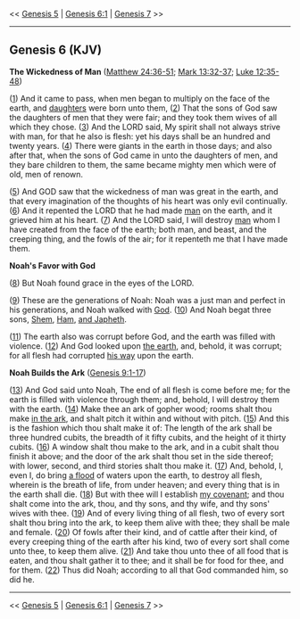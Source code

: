 << [Genesis 5](/genesis/5) | [Genesis 6:1](http://biblehub.com/interlinear/genesis/6-1.htm) | [Genesis 7](/genesis/7) >>

---

## Genesis 6 (KJV)

**The Wickedness of Man** ([Matthew 24:36-51](https://www.biblegateway.com/passage/?search=matthew+24%3A36-51&version=KJV); [Mark 13:32-37](https://www.biblegateway.com/passage/?search=mark+13%3A32-37&version=KJV); [Luke 12:35-48](https://www.biblegateway.com/passage/?search=luke+12%3A35-48&version=KJV))

([1](http://biblehub.com/interlinear/genesis/6-1.htm)) And it came to pass, when men began to multiply on the face of the earth, and [daughters](/keys/ATh-BNVTh) were born unto them, ([2](http://biblehub.com/interlinear/genesis/6-2.htm)) That the sons of God saw the daughters of men that they were fair; and they took them wives of all which they chose. ([3](http://biblehub.com/interlinear/genesis/6-3.htm)) And the LORD said, My spirit shall not always strive with man, for that he also is flesh: yet his days shall be an hundred and twenty years. ([4](http://biblehub.com/interlinear/genesis/6-4.htm)) There were giants in the earth in those days; and also after that, when the sons of God came in unto the daughters of men, and they bare children to them, the same became mighty men which were of old, men of renown.

([5](http://biblehub.com/interlinear/genesis/6-5.htm)) And GOD saw that the wickedness of man was great in the earth, and that every imagination of the thoughts of his heart was only evil continually. ([6](http://biblehub.com/interlinear/genesis/6-6.htm)) And it repented the LORD that he had made [man](/keys/ATh-HADM) on the earth, and it grieved him at his heart. ([7](http://biblehub.com/interlinear/genesis/6-7.htm)) And the LORD said, I will destroy [man](/keys/ATh-HADM) whom I have created from the face of the earth; both man, and beast, and the creeping thing, and the fowls of the air; for it repenteth me that I have made them.

**Noah's Favor with God**

([8](http://biblehub.com/interlinear/genesis/6-8.htm)) But Noah found grace in the eyes of the LORD.

([9](http://biblehub.com/interlinear/genesis/6-9.htm)) These are the generations of Noah: Noah was a just man and perfect in his generations, and Noah walked with [God](/keys/ATh-HALHIM). ([10](http://biblehub.com/interlinear/genesis/6-10.htm)) And Noah begat three sons, [Shem](/keys/ATh-ShM), [Ham](/keys/ATh-ChM), [and Japheth](/keys/VATh-IPTh).

([11](http://biblehub.com/interlinear/genesis/6-11.htm)) The earth also was corrupt before God, and the earth was filled with violence. ([12](http://biblehub.com/interlinear/genesis/6-12.htm)) And God looked upon [the earth](/keys/ATh-HARTz), and, behold, it was corrupt; for all flesh had corrupted [his way](/keys/ATh-DRKV) upon the earth.

**Noah Builds the Ark** ([Genesis 9:1-17](https://www.biblegateway.com/passage/?search=genesis+9%3A1-17&version=KJV))

([13](http://biblehub.com/interlinear/genesis/6-13.htm)) And God said unto Noah, The end of all flesh is come before me; for the earth is filled with violence through them; and, behold, I will destroy them with the earth. ([14](http://biblehub.com/interlinear/genesis/6-14.htm)) Make thee an ark of gopher wood; rooms shalt thou make [in the ark](/keys/ATh-HThBH), and shalt pitch it within and without with pitch. ([15](http://biblehub.com/interlinear/genesis/6-15.htm)) And this is the fashion which thou shalt make it of: The length of the ark shall be three hundred cubits, the breadth of it fifty cubits, and the height of it thirty cubits. ([16](http://biblehub.com/interlinear/genesis/6-16.htm)) A window shalt thou make to the ark, and in a cubit shalt thou finish it above; and the door of the ark shalt thou set in the side thereof; with lower, second, and third stories shalt thou make it. ([17](http://biblehub.com/interlinear/genesis/6-17.htm)) And, behold, I, even I, do bring [a flood](/keys/ATh-HMBVL) of waters upon the earth, to destroy all flesh, wherein is the breath of life, from under heaven; and every thing that is in the earth shall die. ([18](http://biblehub.com/interlinear/genesis/6-18.htm)) But with thee will I establish [my covenant](/keys/ATh-BRIThI); and thou shalt come into the ark, thou, and thy sons, and thy wife, and thy sons' wives with thee. ([19](http://biblehub.com/interlinear/genesis/6-19.htm)) And of every living thing of all flesh, two of every sort shalt thou bring into the ark, to keep them alive with thee; they shall be male and female. ([20](http://biblehub.com/interlinear/genesis/6-20.htm)) Of fowls after their kind, and of cattle after their kind, of every creeping thing of the earth after his kind, two of every sort shall come unto thee, to keep them alive. ([21](http://biblehub.com/interlinear/genesis/6-21.htm)) And take thou unto thee of all food that is eaten, and thou shalt gather it to thee; and it shall be for food for thee, and for them. ([22](http://biblehub.com/interlinear/genesis/6-22.htm)) Thus did Noah; according to all that God commanded him, so did he.

---

<< [Genesis 5](/genesis/5) | [Genesis 6:1](http://biblehub.com/interlinear/genesis/6-1.htm) | [Genesis 7](/genesis/7) >>
